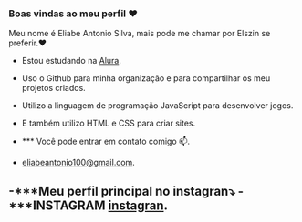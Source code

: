 ### Boas vindas ao meu perfil ❤️

Meu nome é Eliabe Antonio Silva, mais pode me chamar por Elszin se preferir.❤️

- Estou estudando na [Alura](https://www.alura.com.br).
- Uso o Github para  minha organização e para compartilhar os meu projetos criados.
- Utilizo a linguagem de programação JavaScript para desenvolver jogos.
- E também utilizo HTML e CSS para criar sites.

- *** Você pode entrar em contato comigo 📫.

- eliabeantonio100@gmail.com.

-***Meu perfil principal no instagran⤵️
-***INSTAGRAM [instagran](https://www.instagram.com/eliabe.silva._/).
-
